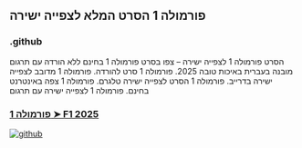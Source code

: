 ## פורמולה 1 הסרט המלא לצפייה ישירה

### .github

הסרט פורמולה 1 לצפייה ישירה – צפו בסרט פורמולה 1 בחינם ללא הורדה עם תרגום מובנה בעברית באיכות טובה 2025. פורמולה 1 סרט להורדה. פורמולה 1 מדובב לצפייה ישירה בדרייב. פורמולה 1 הסרט לצפייה ישירה טלגרם. פורמולה 1 צפה באינטרנט בחינם. פורמולה 1 לצפייה ישירה עם תרגום

### [פורמולה 1 ➤ F1 2025](https://watching4khdmovies.blogspot.com/2025/06/f1-he.html)

<a href="https://watching4khdmovies.blogspot.com/2025/06/f1-he.html" rel="nofollow"><img src="https://image.tmdb.org/t/p/w1280/z5O0bw1oO5CwzrvPqScvbaF9kzO.jpg" alt="github" data-canonical-src="https://image.tmdb.org/t/p/w1280/z5O0bw1oO5CwzrvPqScvbaF9kzO.jpg" style="max-width: 100%;"></a>

